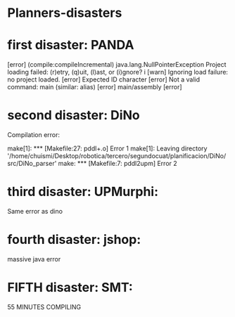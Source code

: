 # Planners-disasters

# first disaster: PANDA

[error] (compile:compileIncremental) java.lang.NullPointerException
Project loading failed: (r)etry, (q)uit, (l)ast, or (i)gnore? i
[warn] Ignoring load failure: no project loaded.
[error] Expected ID character
[error] Not a valid command: main (similar: alias)
[error] main/assembly
[error] 

# second disaster: DiNo

Compilation error:

make[1]: *** [Makefile:27: pddl+.o] Error 1
make[1]: Leaving directory '/home/chuismi/Desktop/robotica/tercero/segundocuat/planificacion/DiNo/src/DiNo_parser'
make: *** [Makefile:7: pddl2upm] Error 2

# third disaster: UPMurphi:

Same error as dino


# fourth disaster: jshop:

massive java error

# FIFTH disaster: SMT:

55 MINUTES COMPILING 
